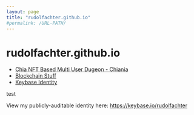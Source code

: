 ```yaml
---
layout: page
title: "rudolfachter.github.io"
#permalink: /URL-PATH/
---
```


# rudolfachter.github.io

- [Chia NFT Based Multi User Dugeon - Chiania](chiania/public/)
- [Blockchain Stuff](blockchain-stuff/public/)
- [Keybase Identity](.well-known/keybase.txt)

test

View my publicly-auditable identity here: https://keybase.io/rudolfachter